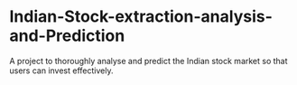 # Indian-Stock-extraction-analysis-and-Prediction
A project to thoroughly analyse and predict the Indian stock market so that users can invest effectively.
